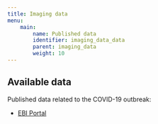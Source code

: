 ```yaml
---
title: Imaging data
menu:
    main:
        name: Published data
        identifier: imaging_data_data
        parent: imaging_data
        weight: 10
---
```


## Available data

Published data related to the COVID-19 outbreak:
* [EBI Portal](https://www.covid19dataportal.org/sequences)
